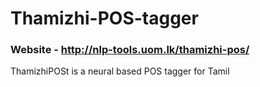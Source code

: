# Thamizhi-POS-tagger
### Website - http://nlp-tools.uom.lk/thamizhi-pos/
ThamizhiPOSt is a neural based POS tagger for Tamil
